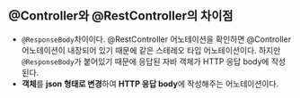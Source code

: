 ## @Controller와 @RestController의 차이점
- `@ResponseBody`차이이다. @RestController 어노테이션을 확인하면 @Controller 어노테이션이 내장되어 있기 때문에 같은 스테레오 타입 어노테이션이다. 하지만 `@ResponseBody`가 붙어있기 때문에 응답된 자바 객체가 HTTP 응답 body에 작성된다.
- **객체**를 **json 형태로 변경**하여 **HTTP 응답 body**에 작성해주는 어노테이션이다.